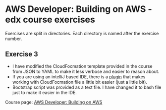 # AWS Developer: Building on AWS - edx course exercises

Exercises are split in directories. Each directory is named after the exercise number.

## Exercise 3
* I have modified the CloudFocmation template provided in the course from JSON to YAML to make it less verbose and easier to reason about.
* If you are using an intelliJ based IDE, there is a [plugin](https://github.com/shalupov/idea-cloudformation) that makes working with CloudFocmation file a little bit easier (just a little bit).
* Bootstrap script was provided as a text file. I have changed it to bash file just to make it easier in the IDE.


Course page: [AWS Developer: Building on AWS](https://www.edx.org/course/aws-developer-building-on-aws)
